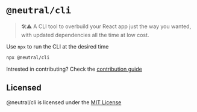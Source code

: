 # `@neutral/cli`

> 🛠⚠ A CLI tool to overbuild your React app just the way you wanted, with updated dependencies all the time at low cost.

Use `npx` to run the CLI at the desired time

```bash
npx @neutral/cli
```

Intrested in contributing? Check the [contribution guide](https://github.com/rodzy/neutral/blob/master/CONTRIBUTE.md)

## Licensed

@neutral/cli is licensed under the [MIT License](https://opensource.org/licenses/MIT)
